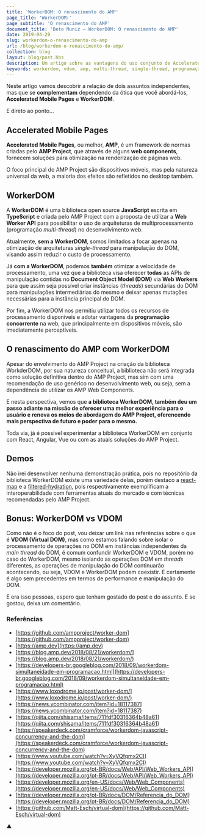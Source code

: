 ```yaml
---
title: 'WorkerDOM: O renascimento do AMP'
page_title: 'WorkerDOM:'
page_subtitle: 'O renascimento do AMP'
document_title: 'Beto Muniz — WorkerDOM: O renascimento do AMP'
date: 2019-04-29
slug: workerdom-o-renascimento-do-amp
url: /blog/workerdom-o-renascimento-do-amp/
collection: blog
layout: blog/post.hbs
description: Um artigo sobre as vantagens do uso conjunto de Accelerated Mobile Pages (AMP) e WorkerDOM
keywords: workerdom, vdom, amp, multi-thread, single-thread, programação concorrente, web desenvolvimento
---
```


Neste artigo vamos descobrir a relação de dois assuntos independentes, mas que se **complementam** dependendo da ótica que você abordá-los, **Accelerated Mobile Pages** e **WorkerDOM**.

E direto ao ponto...

## Accelerated Mobile Pages

**Accelerated Mobile Pages**, ou melhor, **AMP**, é um framework de normas criadas pelo **AMP Project**, que através de alguns **web components**, fornecem soluções para otimização na renderização de páginas web.

O foco principal do AMP Project são dispositivos móveis, mas pela natureza universal da web, a maioria dos efeitos são refletidos no desktop também.

## WorkerDOM

A **WorkerDOM** é uma biblioteca open source **JavaScript** escrita em **TypeScript** e criada pelo AMP Project com a proposta de utilizar a **Web Worker API** para possibilitar o uso de arquiteturas de multiprocessamento (programação _multi-thread_) no desenvolvimento web.

Atualmente, **sem a WorkerDOM**, somos limitados a focar apenas na otimização de arquiteturas _single-thread_ para manipulação do DOM, visando assim reduzir o custo de processamento.

Já **com a WorkerDOM**, podemos **também** otimizar a velocidade de processamento, uma vez que a biblioteca visa oferecer **todas** as APIs de manipulação contidas no **Document Object Model (DOM)** via **Web Workers** para que assim seja possível criar instâncias (_threads_) secundárias do DOM para manipulações intermediárias do mesmo e deixar apenas mutações necessárias para a instância principal do DOM.

Por fim, a WorkerDOM nos permitiu utilizar todos os recursos de processamento disponíveis e adotar vantagens da **programação concorrente** na web, que principalmente em dispositivos móveis, são imediatamente perceptíveis.

## O renascimento do AMP com WorkerDOM

Apesar do envolvimento do AMP Project na criação da biblioteca WorkderDOM, por sua natureza conceitual, a biblioteca não será integrada como solução definitiva dentro do AMP Project, mas sim com uma recomendação de uso genérico no desenvolvimento web, ou seja, sem a dependência de utilizar os AMP Web Components.

E nesta perspectiva, vemos que **a biblioteca WorkerDOM, também deu um passo adiante na missão de oferecer uma melhor experiência para o usuário e renova os meios de abordagem do AMP Project, oferencendo mais perspectiva de futuro e poder para o mesmo.**

Toda via, já é possível experimentar a biblioteca WorkerDOM em conjunto com React, Angular, Vue ou com as atuais soluções do AMP Project.

## Demos

Não irei desenvolver nenhuma demonstração prática, pois no repositório da biblioteca WorkerDOM existe uma variedade delas, porém destaco a [react-map](https://github.com/ampproject/worker-dom/tree/master/demo/react-map) e a [filtered-hydration](https://github.com/ampproject/worker-dom/tree/master/demo/filtered-hydration), pois respectivamente exemplificam a interoperabilidade com ferramentas atuais do mercado e com técnicas recomendadas pelo AMP Project.

## Bonus: WorkerDOM vs VDOM

Como não é o foco do post, vou deixar um link nas referências sobre o que é **VDOM (Virtual DOM)**, mas como estamos falando sobre isolar o processamento de operações no DOM em instâncias independentes da _main thread_ do DOM, é comum confundir WorkerDOM e VDOM, porém no caso do WorkerDOM, mesmo isolando as operações DOM em _threads_ diferentes, as operações de manipulação do DOM continuarão acontecendo, ou seja, VDOM e WorkerDOM podem coexistir. E certamente é algo sem precedentes em termos de performance e manipulação do DOM.

E era isso pessoas, espero que tenham gostado do post e do assunto. E se gostou, deixa um comentário.

### Referências

- [https://github.com/ampproject/worker-dom](https://github.com/ampproject/worker-dom)
- [https://amp.dev](https://amp.dev)
- [https://blog.amp.dev/2018/08/21/workerdom/](https://blog.amp.dev/2018/08/21/workerdom/)
- [https://developers-br.googleblog.com/2018/09/workerdom-simultaneidade-em-programacao.html](https://developers-br.googleblog.com/2018/09/workerdom-simultaneidade-em-programacao.html)
- [https://www.loxodrome.io/post/worker-dom/](https://www.loxodrome.io/post/worker-dom/)
- [https://news.ycombinator.com/item?id=18117387](https://news.ycombinator.com/item?id=18117387)
- [https://qiita.com/shisama/items/711fdf30316364b48a61](https://qiita.com/shisama/items/711fdf30316364b48a61)
- [https://speakerdeck.com/cramforce/workerdom-javascript-concurrency-and-the-dom](https://speakerdeck.com/cramforce/workerdom-javascript-concurrency-and-the-dom)
- [https://www.youtube.com/watch?v=XyVQfqmx2CI](https://www.youtube.com/watch?v=XyVQfqmx2CI)
- [https://developer.mozilla.org/pt-BR/docs/Web/API/Web_Workers_API](https://developer.mozilla.org/pt-BR/docs/Web/API/Web_Workers_API)
- [https://developer.mozilla.org/en-US/docs/Web/Web_Components](https://developer.mozilla.org/en-US/docs/Web/Web_Components)
- [https://developer.mozilla.org/pt-BR/docs/DOM/Referencia_do_DOM](https://developer.mozilla.org/pt-BR/docs/DOM/Referencia_do_DOM)
- [https://github.com/Matt-Esch/virtual-dom](https://github.com/Matt-Esch/virtual-dom)

▲
